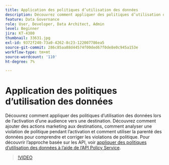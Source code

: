```yaml
---
title: Application des politiques d’utilisation des données
description: Découvrez comment appliquer des politiques d’utilisation des données lors de l’activation d’une audience vers une destination. Découvrez comment ajouter des actions marketing aux destinations, comment analyser une violation de politique pendant l’activation et comment utiliser la parenté des données pour comprendre et corriger les violations de politique.
feature: Data Governance
role: User, Developer, Data Architect, Admin
level: Beginner
jira: KT-4380
thumbnail: 33631.jpg
exl-id: 9372f240-73a0-4262-8c23-122007786ea5
source-git-commit: 286c85aa88d44574f00ded67f0de8e0c945a153e
workflow-type: tm+mt
source-wordcount: '110'
ht-degree: 7%

---
```


# Application des politiques d’utilisation des données

Découvrez comment appliquer des politiques d’utilisation des données lors de l’activation d’une audience vers une destination. Découvrez comment ajouter des actions marketing aux destinations, comment analyser une violation de politique pendant l’activation et comment utiliser la parenté des données pour comprendre et corriger les violations de politique. Pour découvrir l’approche basée sur les API, voir [appliquer des politiques d’utilisation des données à l’aide de l’API Policy Service](https://experienceleague.adobe.com/docs/experience-platform/data-governance/enforcement/api-enforcement.html).

>[!VIDEO](https://video.tv.adobe.com/v/33631?learn=on&enablevpops)